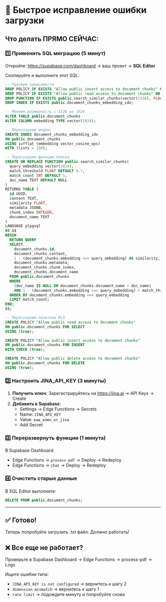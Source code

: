 # 🚨 Быстрое исправление ошибки загрузки

## Что делать ПРЯМО СЕЙЧАС:

### 1️⃣ Применить SQL миграцию (5 минут)

Откройте: https://supabase.com/dashboard → ваш проект → **SQL Editor**

Скопируйте и выполните этот SQL:

```sql
-- Удаляем зависимости
DROP POLICY IF EXISTS "Allow public insert access to document chunks" ON public.document_chunks;
DROP POLICY IF EXISTS "Allow public read access to document chunks" ON public.document_chunks;
DROP FUNCTION IF EXISTS public.search_similar_chunks(vector(1536), FLOAT, INT, TEXT);
DROP INDEX IF EXISTS public.document_chunks_embedding_idx;

-- Меняем размерность с 1536 на 1024
ALTER TABLE public.document_chunks 
ALTER COLUMN embedding TYPE vector(1024);

-- Пересоздаем индекс
CREATE INDEX document_chunks_embedding_idx 
ON public.document_chunks 
USING ivfflat (embedding vector_cosine_ops)
WITH (lists = 100);

-- Пересоздаем функцию поиска
CREATE OR REPLACE FUNCTION public.search_similar_chunks(
  query_embedding vector(1024),
  match_threshold FLOAT DEFAULT 0.7,
  match_count INT DEFAULT 5,
  doc_name TEXT DEFAULT NULL
)
RETURNS TABLE (
  id UUID,
  content TEXT,
  similarity FLOAT,
  metadata JSONB,
  chunk_index INTEGER,
  document_name TEXT
)
LANGUAGE plpgsql
AS $$
BEGIN
  RETURN QUERY
  SELECT
    document_chunks.id,
    document_chunks.content,
    1 - (document_chunks.embedding <=> query_embedding) AS similarity,
    document_chunks.metadata,
    document_chunks.chunk_index,
    document_chunks.document_name
  FROM public.document_chunks
  WHERE 
    (doc_name IS NULL OR document_chunks.document_name = doc_name)
    AND 1 - (document_chunks.embedding <=> query_embedding) > match_threshold
  ORDER BY document_chunks.embedding <=> query_embedding
  LIMIT match_count;
END;
$$;

-- Пересоздаем политики RLS
CREATE POLICY "Allow public read access to document chunks"
ON public.document_chunks FOR SELECT
USING (true);

CREATE POLICY "Allow public insert access to document chunks"
ON public.document_chunks FOR INSERT
WITH CHECK (true);

CREATE POLICY "Allow public delete access to document chunks"
ON public.document_chunks FOR DELETE
USING (true);
```

### 2️⃣ Настроить JINA_API_KEY (3 минуты)

1. **Получить ключ**: Зарегистрируйтесь на https://jina.ai → API Keys → Create
2. **Добавить в Supabase**: 
   - Settings → Edge Functions → Secrets
   - Name: `JINA_API_KEY`
   - Value: `ваш_ключ_от_jina`
   - Add Secret

### 3️⃣ Переразвернуть функции (1 минута)

В Supabase Dashboard:
- Edge Functions → `process-pdf` → Deploy → Redeploy
- Edge Functions → `chat` → Deploy → Redeploy

### 4️⃣ Очистить старые данные

В SQL Editor выполните:
```sql
DELETE FROM public.document_chunks;
```

---

## ✅ Готово!

Теперь попробуйте загрузить .txt файл. Должно работать!

## ❌ Все еще не работает?

Проверьте в Supabase Dashboard → Edge Functions → process-pdf → Logs

Ищите ошибки типа:
- `JINA_API_KEY is not configured` → вернитесь к шагу 2
- `dimension mismatch` → вернитесь к шагу 1
- `rate limit` → подождите минуту и попробуйте снова

